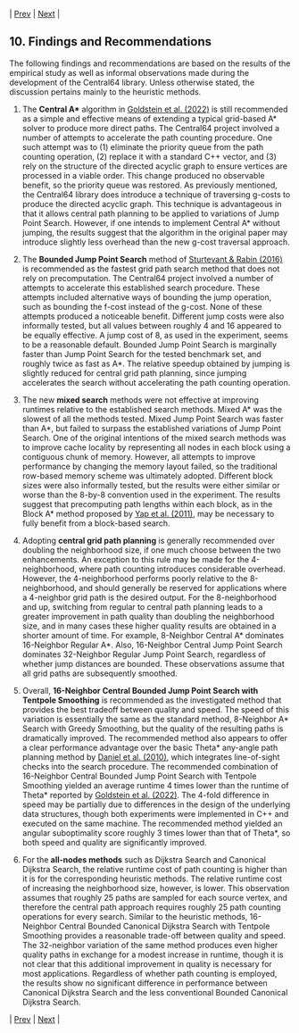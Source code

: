 | [Prev](09-all-nodes-search-results.md) | [Next](11-references.md) |
## 10. Findings and Recommendations

The following findings and recommendations are based on the results of the empirical study as well as informal observations made during the development of the Central64 library. Unless otherwise stated, the discussion pertains mainly to the heuristic methods.

1. The **Central A\*** algorithm in [Goldstein et al. (2022)](https://jair.org/index.php/jair/article/view/13544) is still recommended as a simple and effective means of extending a typical grid-based A* solver to produce more direct paths. The Central64 project involved a number of attempts to accelerate the path counting procedure. One such attempt was to (1) eliminate the priority queue from the path counting operation, (2) replace it with a standard C++ vector, and (3) rely on the structure of the directed acyclic graph to ensure vertices are processed in a viable order. This change produced no observable benefit, so the priority queue was restored. As previously mentioned, the Central64 library does introduce a technique of traversing g-costs to produce the directed acyclic graph. This technique is advantageous in that it allows central path planning to be applied to variations of Jump Point Search. However, if one intends to implement Central A* without jumping, the results suggest that the algorithm in the original paper may introduce slightly less overhead than the new g-cost traversal approach.
 
2. The **Bounded Jump Point Search** method of [Sturtevant & Rabin (2016)](https://www.ijcai.org/Abstract/16/103) is recommended as the fastest grid path search method that does not rely on precomputation. The Central64 project involved a number of attempts to accelerate this established search procedure. These attempts included alternative ways of bounding the jump operation, such as bounding the f-cost instead of the g-cost. None of these attempts produced a noticeable benefit. Different jump costs were also informally tested, but all values between roughly 4 and 16 appeared to be equally effective. A jump cost of 8, as used in the experiment, seems to be a reasonable default. Bounded Jump Point Search is marginally faster than Jump Point Search for the tested benchmark set, and roughly twice as fast as A*. The relative speedup obtained by jumping is slightly reduced for central grid path planning, since jumping accelerates the search without accelerating the path counting operation.
 
3. The new **mixed search** methods were not effective at improving runtimes relative to the established search methods. Mixed A* was the slowest of all the methods tested. Mixed Jump Point Search was faster than A*, but failed to surpass the established variations of Jump Point Search. One of the original intentions of the mixed search methods was to improve cache locality by representing all nodes in each block using a contiguous chunk of memory. However, all attempts to improve performance by changing the memory layout failed, so the traditional row-based memory scheme was ultimately adopted. Different block sizes were also informally tested, but the results were either similar or worse than the 8-by-8 convention used in the experiment. The results suggest that precomputing path lengths within each block, as in the Block A* method proposed by [Yap et al. (2011)](https://ojs.aaai.org/index.php/AAAI/article/view/7813), may be necessary to fully benefit from a block-based search.

4. Adopting **central grid path planning** is generally recommended over doubling the neighborhood size, if one much choose between the two enhancements. An exception to this rule may be made for the 4-neighborhood, where path counting introduces considerable overhead. However, the 4-neighborhood performs poorly relative to the 8-neighborhood, and should generally be reserved for applications where a 4-neighbor grid path is the desired output. For the 8-neighborhood and up, switching from regular to central path planning leads to a greater improvement in path quality than doubling the neighborhood size, and in many cases these higher quality results are obtained in a shorter amount of time. For example, 8-Neighbor Central A* dominates 16-Neighbor Regular A*. Also, 16-Neighbor Central Jump Point Search dominates 32-Neighbor Regular Jump Point Search, regardless of whether jump distances are bounded. These observations assume that all grid paths are subsequently smoothed.
 
5. Overall, **16-Neighbor Central Bounded Jump Point Search with Tentpole Smoothing** is recommended as the investigated method that provides the best tradeoff between quality and speed. The speed of this variation is essentially the same as the standard method, 8-Neighbor A* Search with Greedy Smoothing, but the quality of the resulting paths is dramatically improved. The recommended method also appears to offer a clear performance advantage over the basic Theta* any-angle path planning method by [Daniel et al. (2010)](https://jair.org/index.php/jair/article/view/10676), which integrates line-of-sight checks into the search procedure. The recommended combination of 16-Neighbor Central Bounded Jump Point Search with Tentpole Smoothing yielded an average runtime 4 times lower than the runtime of Theta* reported by [Goldstein et al. (2022)](https://jair.org/index.php/jair/article/view/13544). The 4-fold difference in speed may be partially due to differences in the design of the underlying data structures, though both experiments were implemented in C++ and executed on the same machine. The recommended method yielded an angular suboptimality score roughly 3 times lower than that of Theta*, so both speed and quality are significantly improved.

6. For the **all-nodes methods** such as Dijkstra Search and Canonical Dijkstra Search, the relative runtime cost of path counting is higher than it is for the corresponding heuristic methods. The relative runtime cost of increasing the neighborhood size, however, is lower. This observation assumes that roughly 25 paths are sampled for each source vertex, and therefore the central path approach requires roughly 25 path counting operations for every search. Similar to the heuristic methods, 16-Neighbor Central Bounded Canonical Dijkstra Search with Tentpole Smoothing provides a reasonable trade-off between quality and speed. The 32-neighbor variation of the same method produces even higher quality paths in exchange for a modest increase in runtime, though it is not clear that this additional improvement in quality is necessary for most applications. Regardless of whether path counting is employed, the results show no significant difference in performance between Canonical Dijkstra Search and the less conventional Bounded Canonical Dijkstra Search.

| [Prev](09-all-nodes-search-results.md) | [Next](11-references.md) |
